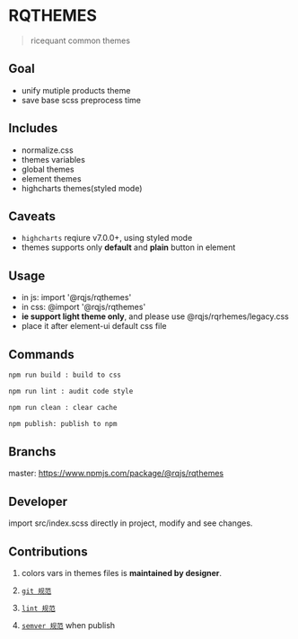 # RQTHEMES

> ricequant common themes

## Goal

- unify mutiple products theme
- save base scss preprocess time

## Includes

- normalize.css
- themes variables
- global themes
- element themes
- highcharts themes(styled mode)
  <!-- - iconfont -->

## Caveats

- `highcharts` reqiure v7.0.0+, using styled mode
- themes supports only **default** and **plain** button in element

## Usage

- in js: import '@rqjs/rqthemes'
- in css: @import '@rqjs/rqthemes'
- **ie support light theme only**, and please use @rqjs/rqrhemes/legacy.css
- place it after element-ui default css file

## Commands

```bash
npm run build : build to css

npm run lint : audit code style

npm run clean : clear cache

npm publish: publish to npm
```

## Branchs

master: https://www.npmjs.com/package/@rqjs/rqthemes

## Developer

import src/index.scss directly in project, modify and see changes.

## Contributions

1. colors vars in themes files is **maintained by designer**.

2. [`git 规范`](http://wiki.ricequant.com/pages/viewpage.action?pageId=17269198)

3. [`lint 规范`](http://wiki.ricequant.com/pages/viewpage.action?pageId=45875427)

4. [`semver 规范`](https://semver.org/) when publish
